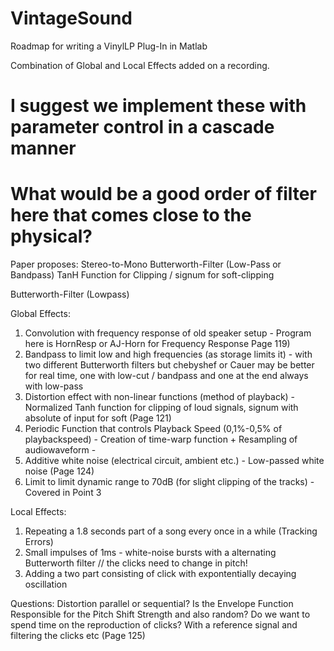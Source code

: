 # VintageSound


Roadmap for writing a VinylLP Plug-In in Matlab

Combination of Global and Local Effects added on a recording.

# I suggest we implement these with parameter control in a cascade manner
# What would be a good order of filter here that comes close to the physical?

Paper proposes:
Stereo-to-Mono
Butterworth-Filter (Low-Pass or Bandpass)
TanH Function for Clipping / signum for soft-clipping


Butterworth-Filter (Lowpass)


Global Effects:

1. Convolution with frequency response of old speaker setup  - Program here is HornResp or AJ-Horn for Frequency Response Page 119)
2. Bandpass to limit low and high frequencies (as storage limits it) - with two different Butterworth filters but chebyshef or Cauer may be better for real time, one with low-cut / bandpass and one at the end always with low-pass 
3. Distortion effect with non-linear functions (method of playback) - Normalized Tanh function for clipping of loud signals, signum with absolute of input for soft (Page 121)
4. Periodic Function that controls Playback Speed (0,1%-0,5% of playbackspeed) - Creation of time-warp function + Resampling of audiowaveform -
5. Additive white noise (electrical circuit, ambient etc.) - Low-passed white noise (Page 124)
6. Limit to limit dynamic range to 70dB (for slight clipping of the tracks) - Covered in Point 3

Local Effects:

1. Repeating a 1.8 seconds part of a song every once in a while (Tracking Errors)
2. Small impulses of 1ms - white-noise bursts with a alternating Butterworth filter // the clicks need to change in pitch!
3. Adding a two part consisting of click with expontentially decaying oscillation



Questions:
Distortion parallel or sequential?
Is the Envelope Function Responsible for the Pitch Shift Strength and also random?
Do we want to spend time on the reproduction of clicks? With a reference signal and filtering the clicks etc (Page 125)

